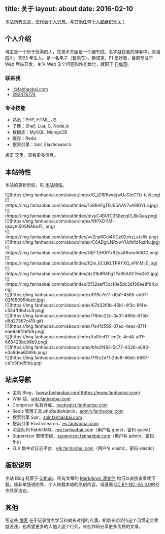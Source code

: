 title: 关于
layout: about
date: 2016-02-10
---
[本站所有文章，仅代表个人思想，与其他任何个人或组织无关！]()

## 个人介绍

博主是一个乐于折腾的人，在技术方面是一个细节控。名字就在我的博客中，来自四川，1993 年生人。是一名电子（[智能车](http://www.znczz.com/home.php?mod=space&uid=125200&do=album&id=1777)）、斯诺克、F1 爱好者，目前专注于 Web 后端开发，关注 Web 安全问题和性能优化，就职于 [自如网](http://www.ziroom.com)。

### 联系我

* <i class="fa fa-envelope"></i> [i@fanhaobai.com](mailto:i@fanhaobai.com)
* <i class="fa fa-qq"></i> [292476774]()

### 专业技能

* 熟悉：PHP, HTML, JS
* 了解：Shell, Lua, C, Node.js
* 数据库：MySQL, MongoDB
* 缓存：Redis
* 搜索引擎：Solr, Elasticsearch

点击 [这里](/project/)，查看更多信息。

## 本站特性

本站的更新历程，见 [本站特性](https://www.fanhaobai.com/about-site/)。

<div class="row"><div class="col m3 s4">![](https://img.fanhaobai.com/about/index/O_tDRRtwdgwUJGleCTb-fJvl.jpg)</div><div class="col m3 s4">![](https://img.fanhaobai.com/about/index/1b8RAFgTPJ65AAY7vARIDYLa.jpg)</div><div class="col m3 s4">![](https://img.fanhaobai.com/about/index/oIvyC4BVfC358zcqI3_8kQua.png)</div><div class="col m3 s4">![](https://img.fanhaobai.com/about/index/9fPXD11M-qsaym50SNAkwFl_.png)</div><div class="col m3 s4">![](https://img.fanhaobai.com/about/index/vvZnp6Cdl4KDz02shzLvJsfN.png)</div><div class="col m3 s4">![](https://img.fanhaobai.com/about/index/C6ADglLNRxwYUdhfid1qzI1u.jpg)</div><div class="col m3 s4">![](https://img.fanhaobai.com/about/index/UtjFTjHOIYx92yaA6wsdh0GD.png)</div><div class="col m3 s4">![](https://img.fanhaobai.com/about/index/fQm_6CQKLTPRYXQ_vPInMijE.jpg)</div><div class="col m3 s4">![](https://img.fanhaobai.com/about/index/ds31b8RAFgTPJ65AAY7esGe2.jpg)</div><div class="col m3 s4">![](https://img.fanhaobai.com/about/index/0f32aeff3ccf8e5dc3d196ee8fd4.png)</div><div class="col m3 s4">![](https://img.fanhaobai.com/about/index/019c7ef7-d0a1-4585-ab37-02f850954bcb.jpg)</div><div class="col m3 s4">![](https://img.fanhaobai.com/about/index/67d33f0b-45b1-4f3c-8f4e-c55dff9b4cc8.png)</div><div class="col m3 s4">![](https://img.fanhaobai.com/about/index/7fbbc22c-3a0f-466b-87bb-d8d27367c419.gif)</div><div class="col m3 s4">![](https://img.fanhaobai.com/about/index/7e4fd599-07ac-4eac-8711-eae8a8f2efb9.png)</div><div class="col m3 s4">![](https://img.fanhaobai.com/about/index/fa0fed17-ed7c-4cd4-aff1-665423bc99b9.png)</div><div class="col m3 s4">![](https://img.fanhaobai.com/about/index/b1e2f482-5c77-4336-a083-e3a8dea6069b.png)</div><div class="col m3 s4">![](https://img.fanhaobai.com/about/index/7f5c2e7f-2dc8-46eb-9867-ca1c3fbd5fda.jpg)</div></div>

## 站点导航

* 主站 Blog，[www.fanhaobai.com](https://www.fanhaobai.com)
* Wiki 站，[wiki.fanhaobai.com](https://wiki.fanhaobai.com)
* Composer 私有仓库，[packagist.fanhaobai.com](http://packagist.fanhaobai.com)
* Redis 管理工具 phpRedisAdmin，[admin.fanhaobai.com](https://admin.fanhaobai.com)
* 搜索引擎 Solr，[solr.fanhaobai.com](http://solr.fanhaobai.com)
* 搜索引擎 Elasticsearch，[es.fanhaobai.com](http://es.fanhaobai.com)
* 消息队列 RabbitMQ，[mq.fanhaobai.com](http://mq.fanhaobai.com)（用户名 guest，密码 guest）
* Supervisor 管理面板，[supervisor.fanhaobai.com](http://supervisor.fanhaobai.com)（用户名 admin，密码 fhb）
* ELK 集中式日志平台，[elk.fanhaobai.com](http://elk.fanhaobai.com)（用户名 elastic，密码 elastic）

## 版权说明

主站 Blog 托管于 [Github](https://github.com/fan-haobai/blog)，所有文章的 [Markdown 源文件](https://github.com/fan-haobai/blog/tree/master/_posts) 均可以直接查看或下载，除非单独说明外，个人转载本站的原创内容，请遵循 [CC BY-NC-SA 3.0](http://creativecommons.org/licenses/by-nc-sa/3.0/deed.zh)的创作共享协议。

## 其他

写这些 [博客](https://www.fanhaobai.com/archives/) 在于记录博主学习和成长过程的点滴，相信长期坚持这个习惯定会受益匪浅，也希望更多的人加入这个行列，来创作和分享更多优质的文章。
